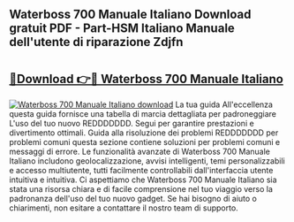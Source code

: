 ## Waterboss 700 Manuale Italiano Download gratuit PDF - Part-HSM Italiano Manuale dell'utente di riparazione Zdjfn

# <h2><a href="http://dfdmos.blite.top/?on=Waterboss+700+Manuale+Italiano">🔗Download 👉🔴 Waterboss 700 Manuale Italiano</a></h2>

[![Waterboss 700 Manuale Italiano download](https://i.imgur.com/lujVjoI.png)](http://dfdmos.blite.top/?on=Waterboss+700+Manuale+Italiano)
La tua guida All'eccellenza questa guida fornisce una tabella di marcia dettagliata per padroneggiare L'uso del tuo nuovo REDDDDDDD. Segui per garantire prestazioni e divertimento ottimali. Guida alla risoluzione dei problemi REDDDDDDD per problemi comuni questa sezione contiene soluzioni per problemi comuni e messaggi di errore. Le funzionalità avanzate di Waterboss 700 Manuale Italiano includono geolocalizzazione, avvisi intelligenti, temi personalizzabili e accesso multiutente, tutti facilmente controllabili dall'interfaccia utente intuitiva e intuitiva. Ci aspettiamo che Waterboss 700 Manuale Italiano sia stata una risorsa chiara e di facile comprensione nel tuo viaggio verso la padronanza dell'uso del tuo nuovo gadget. Se hai bisogno di aiuto o chiarimenti, non esitare a contattare il nostro team di supporto.
